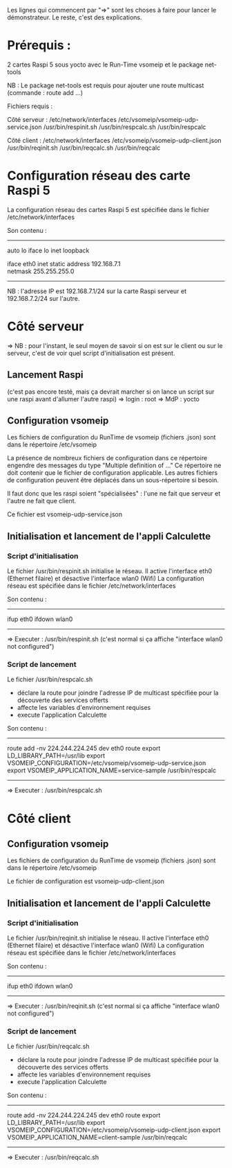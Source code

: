 Les lignes qui commencent par "=>" sont les choses à faire pour lancer le démonstrateur. Le reste, c'est des explications.

# Prérequis :

2 cartes Raspi 5 sous yocto avec le Run-Time vsomeip et le package net-tools

NB : Le package net-tools est requis pour ajouter une route multicast (commande : route add ...)


Fichiers requis :

Côté serveur :
/etc/network/interfaces
/etc/vsomeip/vsomeip-udp-service.json
/usr/bin/respinit.sh
/usr/bin/respcalc.sh
/usr/bin/respcalc

Côté client :
/etc/network/interfaces
/etc/vsomeip/vsomeip-udp-client.json
/usr/bin/reqinit.sh
/usr/bin/reqcalc.sh
/usr/bin/reqcalc


# Configuration réseau des carte Raspi 5

La configuration réseau des cartes Raspi 5 est spécifiée dans le fichier /etc/network/interfaces

Son contenu :
******************************
auto lo
iface lo inet loopback

iface eth0 inet static
        address 192.168.7.1   
        netmask 255.255.255.0 
******************************

NB : l'adresse IP est 192.168.7.1/24 sur la carte Raspi serveur et 192.168.7.2/24 sur l'autre.


# Côté serveur

=> NB : pour l'instant, le seul moyen de savoir si on est sur le client ou sur le serveur, c'est de voir quel script d'initialisation est présent.


## Lancement Raspi

(c'est pas encore testé, mais ça devrait marcher si on lance un script sur une raspi avant d'allumer l'autre raspi)
=> login : root
=> MdP : yocto


## Configuration vsomeip

Les fichiers de configuration du RunTime de vsomeip (fichiers .json) sont dans le répertoire /etc/vsomeip

La présence de nombreux fichiers de configuration dans ce répertoire engendre des messages du type "Multiple definition of ..."
Ce répertoire ne doit contenir que le fichier de configuration applicable. Les autres fichiers de configuration peuvent être déplacés dans un sous-répertoire si besoin.

Il faut donc que les raspi soient "spécialisées" : l'une ne fait que serveur et l'autre ne fait que client.

Ce fichier est vsomeip-udp-service.json


## Initialisation et lancement de l'appli Calculette


### Script d'initialisation

Le fichier /usr/bin/respinit.sh initialise le réseau. Il active l'interface eth0 (Ethernet filaire) et désactive l'interface wlan0 (Wifi)
La configuration réseau est spécifiée dans le fichier /etc/network/interfaces

Son contenu :
***************
ifup eth0
ifdown wlan0
***************

=> Executer :
  /usr/bin/respinit.sh
  (c'est normal si ça affiche "interface wlan0 not configured")


### Script de lancement

Le fichier /usr/bin/respcalc.sh 
  - déclare la route pour joindre l'adresse IP de multicast spécifiée pour la découverte des services offerts
  - affecte les variables d'environnement requises
  - execute l'application Calculette

Son contenu :
********************************************************************
route add -nv 224.244.224.245 dev eth0
route
export LD_LIBRARY_PATH=/usr/lib
export VSOMEIP_CONFIGURATION=/etc/vsomeip/vsomeip-udp-service.json
export VSOMEIP_APPLICATION_NAME=service-sample
/usr/bin/respcalc
*********************************************************************

=> Executer :
  /usr/bin/respcalc.sh




# Côté client


## Configuration vsomeip

Les fichiers de configuration du RunTime de vsomeip (fichiers .json) sont dans le répertoire /etc/vsomeip

Le fichier de configuration est vsomeip-udp-client.json


## Initialisation et lancement de l'appli Calculette


### Script d'initialisation

Le fichier /usr/bin/reqinit.sh initialise le réseau. Il active l'interface eth0 (Ethernet filaire) et désactive l'interface wlan0 (Wifi)
La configuration réseau est spécifiée dans le fichier /etc/network/interfaces

Son contenu :
***************
ifup eth0
ifdown wlan0
***************

=> Executer :
  /usr/bin/reqinit.sh
  (c'est normal si ça affiche "interface wlan0 not configured")


### Script de lancement

Le fichier /usr/bin/reqcalc.sh 
  - déclare la route pour joindre l'adresse IP de multicast spécifiée pour la découverte des services offerts
  - affecte les variables d'environnement requises
  - execute l'application Calculette

Son contenu :
********************************************************************
route add -nv 224.244.224.245 dev eth0
route
export LD_LIBRARY_PATH=/usr/lib
export VSOMEIP_CONFIGURATION=/etc/vsomeip/vsomeip-udp-client.json
export VSOMEIP_APPLICATION_NAME=client-sample
/usr/bin/reqcalc
*********************************************************************

=> Executer :
  /usr/bin/reqcalc.sh
